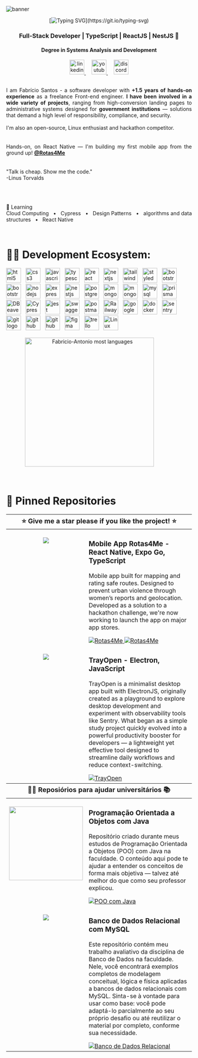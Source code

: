 
![banner](https://yt3.googleusercontent.com/RFl2dsRmwHLS3u4J5SRXZdBrN3ZftUYJSOznH99c-4bKqAH6oNTDscYO0QgNV1clhhFdXkHLaJU=w1707-fcrop64=1,00005a57ffffa5a8-k-c0xffffffff-no-nd-rj)
<br>
<div align="center">

[![Typing SVG](https://readme-typing-svg.demolab.com?font=Fira+Code&pause=1000&color=16B8F3&width=435&lines=Fabr%C3%ADcio+Santos%2C+dev+Full-Stack.)](https://git.io/typing-svg)

### Full-Stack Developer | TypeScript | ReactJS | NestJS 🦆<br>
#### Degree in Systems Analysis and Development <br>
  <a href="https://www.linkedin.com/in/fabricio-ss/" target="_blank">
    <img src="https://raw.githubusercontent.com/maurodesouza/profile-readme-generator/master/src/assets/icons/social/linkedin/default.svg" width="40" height="40" alt="linkedin logo"  />
  </a>
<img width="12" />
  <a href="https://www.youtube.com/@DevFabricioSantos" target="_blank">
    <img src="https://raw.githubusercontent.com/maurodesouza/profile-readme-generator/master/src/assets/icons/social/youtube/default.svg" width="40" height="40" alt="youtube logo"  />
  </a>
<img width="12" />
  <a href="https://discord.com/users/donald_duck.dev" target="_blank">
    <img src="https://raw.githubusercontent.com/maurodesouza/profile-readme-generator/master/src/assets/icons/social/discord/default.svg" width="40" height="40" alt="discord logo"  />
  </a>

<br/>
<br/>

<div align="justify">
  
I am Fabrício Santos - a software developer with **+1.5 years of hands-on experience** as a freelance Front-end engineer. **I have been involved in a wide variety of projects**, ranging from high-conversion landing pages to administrative systems designed for **government institutions** — solutions that demand a high level of responsibility, compliance, and security. <br>
<br>
I'm also an open-source, Linux enthusiast and hackathon competitor. 
<br>
<br>
<br>
Hands-on, on React Native — I'm building my first mobile app from the ground up! <a href="https://github.com/Rotas4Me" target="_blank"> **@Rotas4Me** </a>
<br>
<br>
<br>
"Talk is cheap. Show me the code."<br>
-Linus Torvalds

<br>
<br>

🌱 Learning <br>
Cloud Computing &nbsp; • &nbsp; Cypress &nbsp; • &nbsp; Design Patterns &nbsp; • &nbsp; algorithms and data structures  &nbsp; • &nbsp; React Native
</div>

<br>

<div align="left">

# 👨‍💻 Development Ecosystem: 

  <img src="https://cdn.jsdelivr.net/gh/devicons/devicon/icons/html5/html5-original.svg" width="40" alt="html5 logo"  />
  <img width="5" />
  <img src="https://cdn.jsdelivr.net/gh/devicons/devicon/icons/css3/css3-original.svg" width="40" alt="css3 logo"  />
  <img width="5" />
  <img src="https://cdn.jsdelivr.net/gh/devicons/devicon/icons/javascript/javascript-original.svg" width="40" alt="javascript logo"  />
  <img width="5" />
  <img src="https://cdn.jsdelivr.net/gh/devicons/devicon/icons/typescript/typescript-original.svg" width="40" alt="typescript logo"  />
  <img width="5" />
  <img src="https://cdn.jsdelivr.net/gh/devicons/devicon/icons/react/react-original.svg" width="40" alt="react logo"  />
  <img width="5" />
  <img src="https://cdn.jsdelivr.net/gh/devicons/devicon/icons/nextjs/nextjs-original.svg" width="40" alt="nextjs logo"  />
  <img width="5" />
  <img src="https://cdn.simpleicons.org/tailwindcss/06B6D4" width="40" alt="tailwindcss logo"  />
  <img width="5" />
  <img src="https://skillicons.dev/icons?i=styledcomponents" width="40" alt="styledcomponents logo"  />
  <img width="5" />
  <img src="https://cdn.jsdelivr.net/gh/devicons/devicon/icons/bootstrap/bootstrap-original.svg" width="40" alt="bootstrap logo"  />
  <img width="5" />
  <img src="https://cdn.jsdelivr.net/gh/devicons/devicon@latest/icons/electron/electron-original.svg" width="40" alt="bootstrap logo" />
  <img width="5" />
  <img src="https://cdn.jsdelivr.net/gh/devicons/devicon/icons/nodejs/nodejs-original.svg" width="40" alt="nodejs logo"  />
  <img width="5" />
  <img src="https://skillicons.dev/icons?i=express" height="40" alt="express logo"  />
  <img width="5" />
  <img src="https://cdn.jsdelivr.net/gh/devicons/devicon/icons/nestjs/nestjs-original.svg" width="40" alt="nestjs logo"  />
  <img width="5" />
  <img src="https://cdn.jsdelivr.net/gh/devicons/devicon/icons/postgresql/postgresql-original.svg" width="40" alt="postgresql logo"  />
  <img width="5" />
  <img src="https://cdn.jsdelivr.net/gh/devicons/devicon/icons/mongodb/mongodb-original.svg" width="40" alt="mongodb logo"  />
  <img width="5" />
  <img src="https://cdn.jsdelivr.net/gh/devicons/devicon@latest/icons/mongoose/mongoose-original.svg" width="40" alt="mongoose logo" />
  <img width="5" />
  <img src="https://cdn.jsdelivr.net/gh/devicons/devicon/icons/mysql/mysql-original.svg" width="40" alt="mysql logo"  />
  <img width="5" />
  <img src="https://skillicons.dev/icons?i=prisma" width="40" alt="prisma logo"  />
  <img width="5" />
  <img src="https://cdn.jsdelivr.net/gh/devicons/devicon@latest/icons/dbeaver/dbeaver-original.svg" width="40" alt="DBeaver logo"  />
  <img width="5" /> 
  <img src="https://cdn.jsdelivr.net/gh/devicons/devicon@latest/icons/cypressio/cypressio-plain.svg" width="40" alt="Cypress logo" />
  <img width="5" />
  <img src="https://cdn.jsdelivr.net/gh/devicons/devicon/icons/jest/jest-plain.svg" width="40" alt="jest logo" alt="Jest logo" />
  <img width="5" />
  <img src="https://cdn.jsdelivr.net/gh/devicons/devicon@latest/icons/swagger/swagger-original.svg" width="40" alt="swagger logo" />
  <img width="5" />
  <img src="https://skillicons.dev/icons?i=postman" width="40" alt="postman logo"  />
  <img width="5" />
  <img src="https://cdn.jsdelivr.net/gh/devicons/devicon@latest/icons/railway/railway-original.svg" width="40" alt="Railway logo" />
  <img width="5" />
  <img src="https://cdn.jsdelivr.net/gh/devicons/devicon@latest/icons/googlecloud/googlecloud-original.svg" width="40" alt="google cloud plataform logo" />
  <img width="5" />
  <img src="https://cdn.jsdelivr.net/gh/devicons/devicon@latest/icons/docker/docker-original.svg" width="40" alt="docker logo" />
  <img width="5" />
  <img src="https://cdn.jsdelivr.net/gh/devicons/devicon@latest/icons/sentry/sentry-original.svg" width="40" alt="sentry logo" />
  <img width="5" />
  <img src="https://cdn.jsdelivr.net/gh/devicons/devicon/icons/git/git-original.svg" width="40" alt="git logo"  />
  <img width="5" />
  <img src="https://skillicons.dev/icons?i=github" width="40" alt="github logo"  />
  <img width="5" />
  <img src="https://cdn.jsdelivr.net/gh/devicons/devicon@latest/icons/githubactions/githubactions-original.svg" width="40" alt="github actions logo" />
  <img width="5" />
  <img src="https://cdn.jsdelivr.net/gh/devicons/devicon/icons/figma/figma-original.svg" width="40" alt="figma logo"  />
  <img width="5" />
  <img src="https://cdn.jsdelivr.net/gh/devicons/devicon@latest/icons/trello/trello-original.svg" width="40" alt="trello logo" />
  <img width="5" />
  <img src="https://cdn.jsdelivr.net/gh/devicons/devicon@latest/icons/linux/linux-original.svg" width="40" alt="Linux logo" />
  <img width="5" />

</div>

<br>

<div align="center">
  <img 
    src="https://github-readme-stats.vercel.app/api/top-langs/?username=Fabricio-Antonio&layout=compact&bg_color=000000&title_color=ffffff" 
    width="350" 
    alt="Fabricio-Antonio most languages" 
  />
<img width="48" />


<!-- <a href="https://git.io/streak-stats">
  <img 
    src="https://github-readme-streak-stats.herokuapp.com?user=Fabricio-Antonio&theme=dark&hide_border=false&fire=f2e05a&ring=18BBF7&currStreakLabel=ffffff&background=000000"
    alt="GitHub Streak" 
    width="350"
/>
</a> -->
</div>

<!-- [![Ashutosh's github activity graph](https://github-readme-activity-graph.vercel.app/graph?username=Fabricio-Antonio&custom_title=Results%20of%20coffee%20and%20code&hide_border=true&bg_color=000000&color=ffffff&point=f2e05a&hide_border=true&line=18BBF7)](https://github.com/ashutosh00710/github-readme-activity-graph) -->
<div align="left">
  
<br>
<br>

# 📌 Pinned Repositories

<table>
	<thead>
		<tr>
			<th colspan="2" width="2000" style="text-align: center; font-size: 18px;">
        ⭐ Give me a star please if you like the project! ⭐
      </th>
		</tr>
	</thead>
	<tbody>
		<tr>
			<td align="center" valign="top" width="80"><br />
			<a href="https://github.com/Fabricio-Antonio/Rotas4me-mobile">
      <img src="https://github.com/user-attachments/assets/37340718-e074-4e7d-89b3-8c90f9570566" />
      </a>
      </td>
			<td valign="top">
			<h3>Mobile App Rotas4Me - React Native, Expo Go, TypeScript</h3>
			<p>Mobile app built for mapping and rating safe routes. Designed to prevent urban violence through women’s reports and geolocation. Developed as a solution to a hackathon challenge, we're now working to launch the app on major app stores.</p>
			<a href="https://www.rotas4me.com">
 			 	<img src="https://img.shields.io/badge/visit%20the%20website-D65E75?style=for-the-badge" alt="Rotas4Me">
			</a>
<a href="https://github.com/Fabricio-Antonio/Rotas4me-mobile">
 			 	<img src="https://img.shields.io/badge/visit%20the%20repository-D65E75?style=for-the-badge" alt="Rotas4Me">
			</a>
			</td>
		</tr>
		<tr>
			<td align="center" valign="top" width="80"><br />
			<a href="https://github.com/Fabricio-Antonio/TrayOpen">
      <img src="https://github.com/user-attachments/assets/fae2d448-fbb3-4fb5-adab-640a53f9ddb9" />
      </a>
      </td>
			<td valign="top">
			<h3> TrayOpen - Electron, JavaScript </h3>
			<p>TrayOpen is a minimalist desktop app built with ElectronJS, originally created as a playground to explore desktop development and experiment with observability tools like Sentry. What began as a simple study project quickly evolved into a powerful productivity booster for developers — a lightweight yet effective tool designed to streamline daily workflows and reduce context-switching.</p>
			<a href="https://github.com/Fabricio-Antonio/TrayOpen">
 			 	<img src="https://img.shields.io/badge/Install%20now!-004b66?style=for-the-badge" alt="TrayOpen">
			</a>
			</td>
		</tr>
	</tbody>
	<thead>
		<tr>
			<th colspan="2" width="2000" style="text-align: center; font-size: 18px;">
         👨‍🎓 Reposiórios para ajudar universitários 📚
      </th>
		</tr>
	</thead>
	<tbody>
		<tr>
			<td align="center" valign="top" width="80"><br />
			<a href="https://github.com/Fabricio-Antonio/POO-Java">
      <img src="https://github.com/user-attachments/assets/08133dd5-9c58-4d4d-aa1a-20e0c484f539" width="200" />
      </a>
      </td>
			<td valign="top">
			<h3>Programação Orientada a Objetos com Java</h3>
			<p>Repositório criado durante meus estudos de Programação Orientada a Objetos (POO) com Java na faculdade. O conteúdo aqui pode te ajudar a entender os conceitos de forma mais objetiva — talvez até melhor do que como seu professor explicou.</p>
			<a href="https://github.com/Fabricio-Antonio/POO-Java">
 			 	<img src="https://img.shields.io/badge/visit%20the%20repository-ba6f0d?style=for-the-badge" alt="POO com Java">
			</a>
			</td>
		</tr>
		<tr>
			<td align="center" valign="top" width="80"><br />
			<a href="https://github.com/Fabricio-Antonio/Banco-de-dados">
      <img src="https://github.com/user-attachments/assets/71ff6ae3-2fb2-4466-80e3-a09f0c22baf76" />
      </a>
      </td>
			<td valign="top">
			<h3> Banco de Dados Relacional com MySQL </h3>
			<p>Este repositório contém meu trabalho avaliativo da disciplina de Banco de Dados na faculdade. Nele, você encontrará exemplos completos de modelagem conceitual, lógica e física aplicadas a bancos de dados relacionais com MySQL.
Sinta-se à vontade para usar como base: você pode adaptá-lo parcialmente ao seu próprio desafio ou até reutilizar o material por completo, conforme sua necessidade.</p>
			<a href="https://github.com/Fabricio-Antonio/Banco-de-dados">
 			 	<img src="https://img.shields.io/badge/visit%20the%20repository-005b8c?style=for-the-badge" alt="Banco de Dados Relacional">
			</a>
			</td>
		</tr>
	</tbody>
</table>
